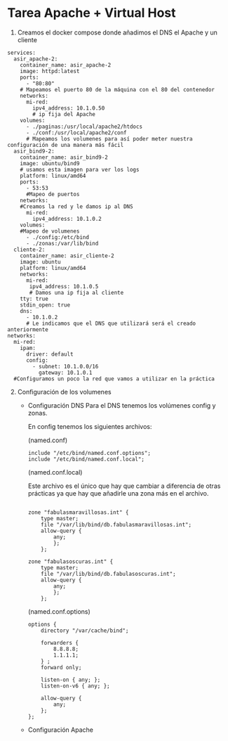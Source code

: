 # Tarea Apache + Virtual Host

1. Creamos el docker compose donde añadimos el DNS el Apache y un cliente
```
services:
  asir_apache-2:
    container_name: asir_apache-2
    image: httpd:latest
    ports:
      - "80:80"
    # Mapeamos el puerto 80 de la máquina con el 80 del contenedor
    networks:
      mi-red:
        ipv4_address: 10.1.0.50
        # ip fija del Apache
    volumes:
      - ./paginas:/usr/local/apache2/htdocs
      - ./conf:/usr/local/apache2/conf
      # Mapeamos los volumenes para así poder meter nuestra configuración de una manera más fácil
  asir_bind9-2:
    container_name: asir_bind9-2
    image: ubuntu/bind9
    # usamos esta imagen para ver los logs
    platform: linux/amd64
    ports:
      - 53:53
      #Mapeo de puertos
    networks:
    #Creamos la red y le damos ip al DNS
      mi-red:
        ipv4_address: 10.1.0.2
    volumes:
    #Mapeo de volumenes
      - ./config:/etc/bind
      - ./zonas:/var/lib/bind
  cliente-2:
    container_name: asir_cliente-2
    image: ubuntu
    platform: linux/amd64
    networks:
      mi-red:
       ipv4_address: 10.1.0.5
       # Damos una ip fija al cliente 
    tty: true
    stdin_open: true
    dns:
      - 10.1.0.2
      # Le indicamos que el DNS que utilizará será el creado anteriormente
networks:
  mi-red:
    ipam:
      driver: default
      config:
        - subnet: 10.1.0.0/16 
          gateway: 10.1.0.1
  #Configuramos un poco la red que vamos a utilizar en la práctica
```
2. Configuración de los volumenes
    - Configuración DNS
        Para el DNS tenemos los volúmenes config y zonas.
        
        En config tenemos los siguientes archivos:

        (named.conf)
        ```
        include "/etc/bind/named.conf.options";
        include "/etc/bind/named.conf.local";
        ```
        (named.conf.local) 

        Este archivo es el único que hay que cambiar a diferencia de otras prácticas ya que hay que añadirle una zona más en el archivo.
        ```
        
        zone "fabulasmaravillosas.int" {
            type master;
            file "/var/lib/bind/db.fabulasmaravillosas.int";
            allow-query {
                any;
                };
            };

        zone "fabulasoscuras.int" {
            type master;
            file "/var/lib/bind/db.fabulasoscuras.int";
            allow-query {
                any;
                };
            };
        ```
        (named.conf.options)
        ```
        options {
            directory "/var/cache/bind";

            forwarders {
                8.8.8.8;
                1.1.1.1;
            } ;
            forward only;

            listen-on { any; };
            listen-on-v6 { any; };

            allow-query {
                any;
            };
        };
        ```
    - Configuración Apache
